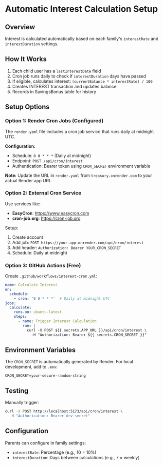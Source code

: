 # Automatic Interest Calculation Setup

## Overview
Interest is calculated automatically based on each family's `interestRate` and `interestDuration` settings.

## How It Works
1. Each child user has a `lastInterestDate` field
2. Cron job runs daily to check if `interestDuration` days have passed
3. If eligible, calculates interest: `(currentBalance * interestRate) / 100`
4. Creates INTEREST transaction and updates balance
5. Records in SavingsBonus table for history

## Setup Options

### Option 1: Render Cron Jobs (Configured)
The `render.yaml` file includes a cron job service that runs daily at midnight UTC.

**Configuration:**
- Schedule: `0 0 * * *` (Daily at midnight)
- Endpoint: `POST /api/cron/interest`
- Authentication: Bearer token using `CRON_SECRET` environment variable

**Note:** Update the URL in `render.yaml` from `treasury.onrender.com` to your actual Render app URL.

### Option 2: External Cron Service
Use services like:
- **EasyCron**: https://www.easycron.com
- **cron-job.org**: https://cron-job.org

Setup:
1. Create account
2. Add job: `POST https://your-app.onrender.com/api/cron/interest`
3. Add header: `Authorization: Bearer YOUR_CRON_SECRET`
4. Schedule: Daily at midnight

### Option 3: GitHub Actions (Free)
Create `.github/workflows/interest-cron.yml`:
```yaml
name: Calculate Interest
on:
  schedule:
    - cron: '0 0 * * *'  # Daily at midnight UTC
jobs:
  calculate:
    runs-on: ubuntu-latest
    steps:
      - name: Trigger Interest Calculation
        run: |
          curl -X POST ${{ secrets.APP_URL }}/api/cron/interest \
            -H "Authorization: Bearer ${{ secrets.CRON_SECRET }}"
```

## Environment Variables
The `CRON_SECRET` is automatically generated by Render. For local development, add to `.env`:
```
CRON_SECRET=your-secure-random-string
```

## Testing
Manually trigger:
```bash
curl -X POST http://localhost:5173/api/cron/interest \
  -H "Authorization: Bearer dev-secret"
```

## Configuration
Parents can configure in family settings:
- `interestRate`: Percentage (e.g., 10 = 10%)
- `interestDuration`: Days between calculations (e.g., 7 = weekly)
